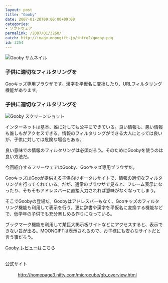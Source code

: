 ```yaml
---
layout: post
title: "Gooby"
date: 2007-01-20T09:00:00+09:00
categories:
- ソフトウェア
permalink: /2007/01/3260/
catch: http://image.moongift.jp/intro2/gooby.png
id: 3254
---
```

 ![Gooby サムネイル](http://image.moongift.jp/intro2/gooby.t.png "Gooby サムネイル")
  

### 子供に適切なフィルタリングを
  
Gooキッズ専用ブラウザです。漢字を平仮名に変換したり、URLフィルタリング機能があります。  
<!--more-->  

### 子供に適切なフィルタリングを
  

![Gooby スクリーンショット](http://image.moongift.jp/intro2/gooby.png "Gooby スクリーンショット")

  

インターネットは基本、誰に対しても公平にできている。良い情報も、悪い情報も誰しもがアクセスできる。情報のフィルタリングができる大人にとっては良いが、子供に対しては危険な場合もある。

  

良い意味での情報のフィルタリングは必須だろう。そのためにGoobyを使うのは良い方法だ。

  

今回紹介するフリーウェアはGooby、Gooキッズ専用ブラウザだ。

  

GooキッズはGooが提供する子供向けポータルサイトで、情報の適切なフィルタリングを行ってくれている。だが、通常のブラウザで見ると、フレーム表示になったり、そもそもアドレスバーに直接入力されれば意味がなくなってしまう。

  

そこでGoobyの登場だ。Goobyはアドレスバーもなく、Gooキッズのフィルタリング機能も利用して表示を行う。更に辞書や漢字を平仮名に変換する機能などで、低学年の子供でも充分楽しめる作りになっている。

  

ブックマーク機能を利用して某巨大掲示板サイトなどにアクセスすると、表示できない旨が出る。MOONGIFTは表示されるので、お子様にも安心なサイトだと言う事だろう。

  

[Gooby レビュー](http://oss.moongift.jp/review/i-3278.html)はこちら

  
<dl>
<br><dt>公式サイト</dt>
<br><dd><a href="http://homepage3.nifty.com/microcube/gb_overview.html" target="_blank">http://homepage3.nifty.com/microcube/gb_overview.html</a></dd>
<br>
</dl>
